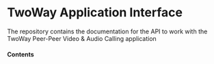 # TwoWay Application Interface

The repository contains the documentation for the API to work with the TwoWay Peer-Peer Video & Audio Calling application

#### Contents
